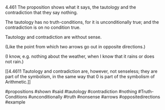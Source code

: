 4.461 The proposition shows what it says, the tautology and the contradiction that they say nothing.

The tautology has no truth-conditions, for it is unconditionally true; and the contradiction is on no condition true.

Tautology and contradiction are without sense.

(Like the point from which two arrows go out in opposite directions.)

(I know, e.g. nothing about the weather, when I know that it rains or does not rain.)

[[4.4611 Tautology and contradiction are, however, not senseless; they are part of the symbolism, in the same way that 0 is part of the symbolism of Arithmetic.]]

#propositions #shown #said #tautology #contradiction #nothing #Truth-Conditions #unconditionally #truth #nonsense #arrows #oppositedirections #example 